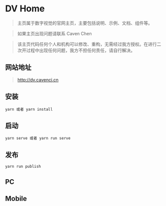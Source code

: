 # DV Home

> 主页属于数字视觉的官网主页，主要包括说明、示例、文档、组件等。

> 如果主页出现问题请联系 Caven Chen

> 该主页代码任何个人和机构可以修改、重构，无需经过我方授权。在进行二次开过程中出现任何问题，我方不担任何责任，请自行解决。

## 网站地址

> http://dv.cavencj.cn

## 安装

```node
yarn 或者 yarn install
```

## 启动

```node
yarn serve 或者 yarn run serve
```

## 发布

```node
yarn run publish
```

## PC

## Mobile
